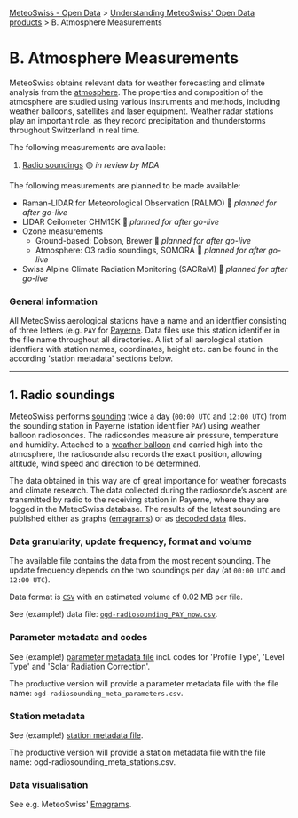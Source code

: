 [MeteoSwiss - Open Data](https://github.com/MeteoSwiss/opendata/blob/main/README.md) > [Understanding MeteoSwiss' Open Data products](https://github.com/MeteoSwiss/opendata/blob/main/README.md#understanding-meteoswiss-open-data-products) > B. Atmosphere Measurements

# B. Atmosphere Measurements
MeteoSwiss obtains relevant data for weather forecasting and climate analysis from the [atmosphere](https://www.meteoswiss.admin.ch/weather/measurement-systems/atmosphere.html). The properties and composition of the atmosphere are studied using various instruments and methods, including weather balloons, satellites and laser equipment. Weather radar stations play an important role, as they record precipitation and thunderstorms throughout Switzerland in real time.

The following measurements are available:

1. [Radio soundings](#1-radio-soundings) :yellow_circle: *in review by MDA*

The following measurements are planned to be made available:

- Raman-LIDAR for Meteorological Observation (RALMO) :large_blue_circle: *planned for after go-live*
- LIDAR Ceilometer CHM15K :large_blue_circle: *planned for after go-live*
- Ozone measurements
   - Ground-based: Dobson, Brewer :large_blue_circle: *planned for after go-live*
   - Atmosphere: O3 radio soundings, SOMORA :large_blue_circle: *planned for after go-live*
- Swiss Alpine Climate Radiation Monitoring (SACRaM) :large_blue_circle: *planned for after go-live*

### General information
All MeteoSwiss aerological stations have a name and an identfier consisting of three letters (e.g. `PAY` for [Payerne](https://www.meteoswiss.admin.ch/weather/weather-and-climate-from-a-to-z/weather-balloon.html). Data files use this station identifier in the file name throughout all directories. A list of all aerological station identfiers with station names, coordinates, height etc. can be found in the according 'station metadata' sections below.

---

## 1. Radio soundings
MeteoSwiss performs [sounding](https://www.meteoswiss.admin.ch/weather/measurement-systems/atmosphere/radio-soundings.html) twice a day (`00:00 UTC` and `12:00 UTC`) from the sounding station in Payerne (station identifier `PAY`) using weather balloon radiosondes. The radiosondes measure air pressure, temperature and humidity. Attached to a [weather balloon](https://www.meteoswiss.admin.ch/weather/weather-and-climate-from-a-to-z/weather-balloon.html) and carried high into the atmosphere, the radiosonde also records the exact position, allowing altitude, wind speed and direction to be determined. 

The data obtained in this way are of great importance for weather forecasts and climate research. The data collected during the radiosonde’s ascent are transmitted by radio to the receiving station in Payerne, where they are logged in the MeteoSwiss database. The results of the latest sounding are published  either as graphs ([emagrams](https://www.meteoswiss.admin.ch/services-and-publications/applications/radio-soundings.html#tab=radio-soundings-emagram)) or as [decoded data](https://www.meteoswiss.admin.ch/services-and-publications/applications/radio-soundings.html#tab=radio-soundings-decoded) files. 

### Data granularity, update frequency, format and volume
The available file contains the data from the most recent sounding. The update frequency depends on the two soundings per day (at `00:00 UTC` and `12:00 UTC`).

Data format is [`CSV`](https://github.com/MeteoSwiss/opendata-download?tab=readme-ov-file#column-separators-decimal-dividers-and-missing-values) with an estimated volume of 0.02 MB per file.

See (example!) data file: [`ogd-radiosounding_PAY_now.csv`](https://github.com/MeteoSwiss/publication-opendata/tree/main/data-atmosphere/radiosounding).

### Parameter metadata and codes
See (example!) [parameter metadata file](https://github.com/MeteoSwiss/publication-opendata/blob/main/data-atmosphere/radiosounding-PAY-metadata) incl. codes for 'Profile Type', 'Level Type' and 'Solar Radiation Correction'.

The productive version will provide a parameter metadata file with the file name: `ogd-radiosounding_meta_parameters.csv`.

<!-- ### Codes -->
<!-- ... -->

### Station metadata
See (example!) [station metadata file](https://data.geo.admin.ch/ch.meteoschweiz.messnetz-atmosphaere/ch.meteoschweiz.messnetz-atmosphaere_en.csv).

The productive version will provide a station metadata file with the file name: ogd-radiosounding_meta_stations.csv.

### Data visualisation
See e.g. MeteoSwiss' [Emagrams](https://www.meteoswiss.admin.ch/services-and-publications/applications/radio-soundings.html#tab=radio-soundings-emagram).
